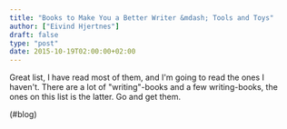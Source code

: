 ```yaml
---
title: "Books to Make You a Better Writer &mdash; Tools and Toys"
author: ["Eivind Hjertnes"]
draft: false
type: "post"
date: 2015-10-19T02:00:00+02:00
---
```


Great list, I have read most of them, and I'm going to read the ones I
haven't. There are a lot of "writing"-books and a few writing-books, the
ones on this list is the latter. Go and get them.

(#blog)
